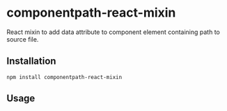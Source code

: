 # componentpath-react-mixin

React mixin to add data attribute to component element containing path to source file.

## Installation

```
npm install componentpath-react-mixin
```

## Usage